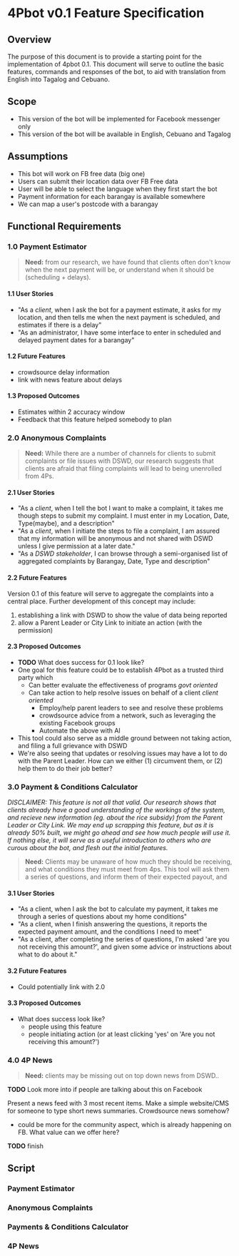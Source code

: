 # 4Pbot v0.1 Feature Specification


## Overview
The purpose of this document is to provide a starting point for the implementation of 4pbot 0.1. This document will serve to outline the basic features, commands and responses of the bot, to aid with translation from English into Tagalog and Cebuano.

## Scope
- This version of the bot will be implemented for Facebook messenger only
- This version of the bot will be available in English, Cebuano and Tagalog

## Assumptions
- This bot will work on FB free data (big one)
- Users can submit their location data over FB Free data
- User will be able to select the language when they first start the bot
- Payment information for each barangay is available somewhere
- We can map a user's postcode with a barangay


## Functional Requirements

### 1.0 Payment Estimator
>**Need:** from our research, we have found that clients often don't know when the next payment will be, or understand when it should be (scheduling + delays).

#### 1.1 User Stories
- "As a *client*, when I ask the bot for a payment estimate, it asks for my location, and then tells me when the next payment is scheduled, and estimates if there is a delay"
- "As an administrator, I have some interface to enter in scheduled and delayed payment dates for a barangay"

#### 1.2 Future Features
- crowdsource delay information
- link with news feature about delays

#### 1.3 Proposed Outcomes
- Estimates within 2 accuracy window
- Feedback that this feature helped somebody to plan


### 2.0 Anonymous Complaints
>**Need:** While there are a number of channels for clients to submit complaints or file issues with DSWD, our research suggests that clients are afraid that filing complaints will lead to being unenrolled from 4Ps.

#### 2.1 User Stories
- "As a *client*, when I tell the bot I want to make a complaint, it takes me though steps to submit my complaint. I must enter in my Location, Date, Type(maybe), and a description"
- "As a *client*, when I initiate the steps to file a complaint, I am assured that my information will be anonymous and not shared with DSWD unless I give permission at a later date."
- "As a *DSWD stakeholder*, I can browse through a semi-organised list of aggregated complaints by Barangay, Date, Type and description"

#### 2.2 Future Features
Version 0.1 of this feature will serve to aggregate the complaints into a central place. Further development of this concept may include:
1. establishing a link with DSWD to show the value of data being reported
2. allow a Parent Leader or City Link to initiate an action (with the permission)


#### 2.3 Proposed Outcomes
- __TODO__ What does success for 0.1 look like?
- One goal for this feature could be to establish 4Pbot as a trusted third party which
	- Can better evaluate the effectiveness of programs *govt oriented*
	- Can take action to help resolve issues on behalf of a client *client oriented*
		- Employ/help parent leaders to see and resolve these problems
		- crowdsource advice from a network, such as leveraging the existing Facebook groups
		- Automate the above with AI
- This tool could also serve as a middle ground between not taking action, and filing a full grievance with DSWD
- We're also seeing that updates or resolving issues may have a lot to do with the Parent Leader. How can we either (1) circumvent them, or (2) help them to do their job better?


### 3.0 Payment & Conditions Calculator
*DISCLAIMER: This feature is not all that valid. Our research shows that clients already have a good understanding of the workings of the system, and recieve new information (eg. about the rice subsidy) from the Parent Leader or City Link. We may end up scrapping this feature, but as it is already 50% built, we might go ahead and see how much people will use it. If nothing else, it will serve as a useful introduction to others who are curous about the bot, and flesh out the initial features.*
>**Need:** Clients may be unaware of how much they should be receiving, and what conditions they must meet from 4ps. This tool will ask them a series of questions, and inform them of their expected payout, and


#### 3.1 User Stories
- "As a client, when I ask the bot to calculate my payment, it takes me through a series of questions about my home conditions"
- "As a client, when I finish answering the questions, it reports the expected payment amount, and the conditions I need to meet"
- "As a client, after completing the series of questions, I'm asked 'are you not receiving this amount?', and given some advice or instructions about what to do about it."

#### 3.2 Future Features
- Could potentially link with 2.0

#### 3.3 Proposed Outcomes
- What does success look like?
	- people using this feature
	- people initiating action (or at least clicking 'yes' on 'Are you not receiving this amount?')


### 4.0 4P News
> **Need:** clients may be missing out on top down news from DSWD..

__TODO__ Look more into if people are talking about this on Facebook

Present a news feed with 3 most recent items.
Make a simple website/CMS for someone to type short news summaries.
Crowdsource news somehow?
- could be more for the community aspect, which is already happening on FB. What value can we offer here?

__TODO__ finish


## Script

### Payment Estimator
### Anonymous Complaints
### Payments & Conditions Calculator
### 4P News
